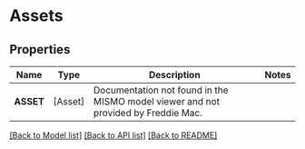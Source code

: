 # Assets

## Properties
Name | Type | Description | Notes
------------ | ------------- | ------------- | -------------
**ASSET** | [Asset] | Documentation not found in the MISMO model viewer and not provided by Freddie Mac. | 

[[Back to Model list]](../README.md#documentation-for-models) [[Back to API list]](../README.md#documentation-for-api-endpoints) [[Back to README]](../README.md)


